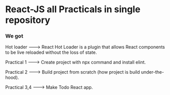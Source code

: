 # React-JS all Practicals in single repository
### We got

Hot loader ---> React Hot Loader is a plugin that allows React components to be live reloaded without the loss of state.

Practical 1 ---> Create project with npx command and install elint.

Practical 2 ---> Build project from scratch (how project is build under-the-hood).

Practical 3,4 ---> Make Todo React app.
